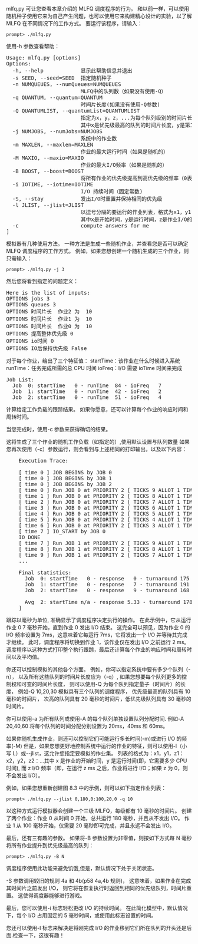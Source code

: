 mlfq.py 可让您查看本章介绍的 MLFQ 调度程序的行为。 
和以前一样，可以使用随机种子使用它来为自己产生问题，也可以使用它来构建精心设计的实验，以了解 MLFQ 在不同情况下的工作方式。
要运行该程序，请输入：

```shell script
prompt> ./mlfq.py
```

使用-h 参数查看帮助：
<pre>
Usage: mlfq.py [options]
Options:
  -h, --help            显示此帮助信息并退出
  -s SEED, --seed=SEED  指定随机种子
  -n NUMQUEUES, --numQueues=NUMQUEUES
                        MLFQ中的队列数（如果没有使用-Q）
  -q QUANTUM, --quantum=QUANTUM
                        时间片长度(如果没有使用-Q参数)
  -Q QUANTUMLIST, --quantumList=QUANTUMLIST
                        指定为x，y，z，...为每个队列级别的时间片长度，
                        其中x是优先级最高的队列的时间片长度，y是第二高的队列的时间片长度，依此类推
  -j NUMJOBS, --numJobs=NUMJOBS
                        系统中的作业数
  -m MAXLEN, --maxlen=MAXLEN
                        作业的最大运行时间（如果是随机的）
  -M MAXIO, --maxio=MAXIO
                        作业的最大I/O频率（如果是随机的）
  -B BOOST, --boost=BOOST
                        将所有作业的优先级提高到高优先级的频率（0表示从不）
  -i IOTIME, --iotime=IOTIME
                        I/O 持续时间（固定常数)
  -S, --stay            发出I/O时重置并保持相同的优先级
  -l JLIST, --jlist=JLIST
                        以逗号分隔的要运行的作业列表，格式为x1，y1，z1：x2，y2，z2：...。
                        其中x是开始时间，y是运行时间，z是作业I/O的频率
  -c                    compute answers for me
]
</pre>

模拟器有几种使用方法。 
一种方法是生成一些随机作业，并查看您是否可以确定 MLFQ 调度程序的工作方式。 
例如，如果您想创建一个随机生成的三个作业，则只需输入：

```shell script
prompt> ./mlfq.py -j 3
```

然后您将看到指定的问题定义：

<pre>
Here is the list of inputs:
OPTIONS jobs 3
OPTIONS queues 3
OPTIONS 时间片长  作业2 为  10
OPTIONS 时间片长  作业1 为  10
OPTIONS 时间片长  作业0 为  10
OPTIONS 提高整体优先级 0
OPTIONS io时间 0
OPTIONS IO后保持优先级 False
</pre>

对于每个作业，给出了三个特征值：
startTime：该作业在什么时候进入系统
runTime：任务完成所需的总 CPU 时间
ioFreq：I/O 需要 ioTime 时间来完成

<pre>
Job List:
  Job  0: startTime   0 - runTime  84 - ioFreq   7
  Job  1: startTime   0 - runTime  42 - ioFreq   2
  Job  2: startTime   0 - runTime  51 - ioFreq   4
</pre>

计算给定工作负载的跟踪结果。
如果你愿意，还可以计算每个作业的响应时间和周转时间。

当您完成时，使用-c 参数来获得确切的结果。

这将生成了三个作业的随机工作负载（如指定的）,使用默认设置与队列数量
如果您再次使用（-c）参数运行，则会看到与上述相同的打印输出，以及以下内容：

<pre>
    Execution Trace:
    
    [ time 0 ] JOB BEGINS by JOB 0
    [ time 0 ] JOB BEGINS by JOB 1
    [ time 0 ] JOB BEGINS by JOB 2
    [ time 0 ] Run JOB 0 at PRIORITY 2 [ TICKS 9 ALLOT 1 TIME 83 (of 84) ]
    [ time 1 ] Run JOB 0 at PRIORITY 2 [ TICKS 8 ALLOT 1 TIME 82 (of 84) ]
    [ time 2 ] Run JOB 0 at PRIORITY 2 [ TICKS 7 ALLOT 1 TIME 81 (of 84) ]
    [ time 3 ] Run JOB 0 at PRIORITY 2 [ TICKS 6 ALLOT 1 TIME 80 (of 84) ]
    [ time 4 ] Run JOB 0 at PRIORITY 2 [ TICKS 5 ALLOT 1 TIME 79 (of 84) ]
    [ time 5 ] Run JOB 0 at PRIORITY 2 [ TICKS 4 ALLOT 1 TIME 78 (of 84) ]
    [ time 6 ] Run JOB 0 at PRIORITY 2 [ TICKS 3 ALLOT 1 TIME 77 (of 84) ]
    [ time 7 ] IO_START by JOB 0
    IO DONE
    [ time 7 ] Run JOB 1 at PRIORITY 2 [ TICKS 9 ALLOT 1 TIME 41 (of 42) ]
    [ time 8 ] Run JOB 1 at PRIORITY 2 [ TICKS 8 ALLOT 1 TIME 40 (of 42) ]
    [ time 9 ] Run JOB 1 at PRIORITY 2 [ TICKS 7 ALLOT 1 TIME 39 (of 42) ]
    ...
    
    Final statistics:
      Job  0: startTime   0 - response   0 - turnaround 175
      Job  1: startTime   0 - response   7 - turnaround 191
      Job  2: startTime   0 - response   9 - turnaround 168
    
      Avg  2: startTime n/a - response 5.33 - turnaround 178.00
    ]
</pre>

跟踪以毫秒为单位, 准确显示了调度程序决定执行的操作。 
在此示例中，它从运行作业 0 7 毫秒开始，直到作业 0 发出 I/O 结束。
这完全可以预见，因为作业 0 的 I/O 频率设置为 7ms，这意味着它每运行 7ms，它将发出一个 I/O 并等待其完成才继续。
此时，调度程序将切换到作业 1，该作业仅在发出 I/O 之前运行 2 ms。 
调度程序以这种方式打印整个执行跟踪，最后还计算每个作业的响应时间和周转时间以及平均值。

你还可以控制模拟的其他各个方面。 
例如，你可以指定系统中要有多少个队列（-n），
以及所有这些队列的时间片长度应为（-q）,
如果您想要每个队列更多的控制权和可变的时间片长度，
则可以使用-Q 为每个队列指定量子（时间片）的长度，
例如-Q 10,20,30 模拟具有三个队列的调度程序， 优先级最高的队列具有 10 毫秒的时间片，
次高的队列具有 20 毫秒的时间片，低优先级队列具有 30 毫秒的时间片。

你可以使用-a 为所有队列或使用-A 的每个队列单独设置队列分配时间.
例如-A 20,40,60 将每个队列的时间分配分别设置为 20ms，40ms 和 60ms。

如果你随机生成作业，则还可以控制它们可能运行多长时间(-m)或进行 I/O 的频率(-M)
但是，如果您想更好地控制系统中运行的作业的特征，则可以使用-l（小写 L）或--jlist，这允许您指定要模拟的作业集。
列表的格式为：x1，y1，z1：x2，y2，z2：...其中 x 是作业的开始时间，y 是运行时间(即，它需要多少 CPU 时间),
而 z I/O 频率（即，在运行 z ms 之后，作业将进行 I/O；如果 z 为 0，则不会发出 I/O）。

例如，如果您想重新创建图 8.3 中的示例，则可以如下指定作业列表：

```shell script
prompt> ./mlfq.py --jlist 0,180,0:100,20,0 -q 10 
```

以这种方式运行模拟器会创建一个三级 MLFQ，每级都有 10 毫秒的时间片。 
创建了两个作业：作业 0 从时间 0 开始，总共运行 180 毫秒，并且从不发出 I/O。
作业 1 从 100 毫秒开始，仅需要 20 毫秒即可完成，并且永远不会发出 I/O。

最后，还有三有趣的参数。 
如果将-B 参数设置为非零值，则按如下方式每 N 毫秒将所有作业提升到优先级最高的队列：

```shell script
prompt> ./mlfq.py -B N 
```

调度程序使用此功能来避免饥饿,但是，默认情况下处于关闭状态。

-S 参数调用较旧的规则 4a 和 4b(p58 4a,4b 规则)，
这意味着，如果作业在完成其时间片之前发出 I/O，
则它将在恢复执行时返回到相同的优先级队列，时间片重置。
这使得调度器能够进行游戏。

最后，您可以使用-i 标志轻松更改 I/O 的持续时间。 在此简化模型中，默认情况下，每个 I/O 占用固定的 5 毫秒时间，或使用此标志设置的时间。 

您还可以使用-I 标志来解决是将刚完成 I/O 的作业移到它们所在队列的开头还是后面.检查一下，这很有趣！
